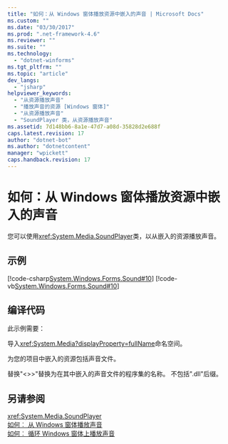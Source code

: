 ```yaml
---
title: "如何：从 Windows 窗体播放资源中嵌入的声音 | Microsoft Docs"
ms.custom: ""
ms.date: "03/30/2017"
ms.prod: ".net-framework-4.6"
ms.reviewer: ""
ms.suite: ""
ms.technology: 
  - "dotnet-winforms"
ms.tgt_pltfrm: ""
ms.topic: "article"
dev_langs: 
  - "jsharp"
helpviewer_keywords: 
  - "从资源播放声音"
  - "播放声音的资源 [Windows 窗体]"
  - "从资源播放声音"
  - "SoundPlayer 类，从资源播放声音"
ms.assetid: 7d148bb6-8a1e-47d7-a08d-35828d2e688f
caps.latest.revision: 17
author: "dotnet-bot"
ms.author: "dotnetcontent"
manager: "wpickett"
caps.handback.revision: 17
---
```

# 如何：从 Windows 窗体播放资源中嵌入的声音
您可以使用<xref:System.Media.SoundPlayer>类，以从嵌入的资源播放声音。  
  
## <a name="example"></a>示例  
 [!code-csharp[System.Windows.Forms.Sound#10](../../../../samples/snippets/csharp/VS_Snippets_Winforms/System.Windows.Forms.Sound/CS/soundtestform.cs#10)]
 [!code-vb[System.Windows.Forms.Sound#10](../../../../samples/snippets/visualbasic/VS_Snippets_Winforms/System.Windows.Forms.Sound/VB/soundtestform.vb#10)]  
  
## <a name="compiling-the-code"></a>编译代码  
 此示例需要：  
  
 导入<xref:System.Media?displayProperty=fullName>命名空间。  
  
 为您的项目中嵌入的资源包括声音文件。  
  
 替换"<>\>"替换为在其中嵌入的声音文件的程序集的名称。 不包括".dll"后缀。  
  
## <a name="see-also"></a>另请参阅  
 <xref:System.Media.SoundPlayer>   
 [如何︰ 从 Windows 窗体播放声音](../../../../docs/framework/winforms/controls/how-to-play-a-sound-from-a-windows-form.md)   
 [如何︰ 循环 Windows 窗体上播放声音](../../../../docs/framework/winforms/controls/how-to-loop-a-sound-playing-on-a-windows-form.md)